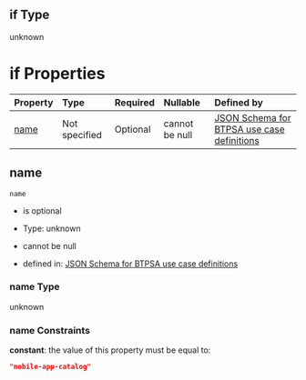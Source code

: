 ## if Type

unknown

# if Properties

| Property      | Type          | Required | Nullable       | Defined by                                                                                                                                                                                                        |
| :------------ | :------------ | :------- | :------------- | :---------------------------------------------------------------------------------------------------------------------------------------------------------------------------------------------------------------- |
| [name](#name) | Not specified | Optional | cannot be null | [JSON Schema for BTPSA use case definitions](btpsa-usecase-properties-services-items-allof-1-then-allof-63-if-properties-name.md "undefined#/properties/services/items/allOf/1/then/allOf/63/if/properties/name") |

## name



`name`

*   is optional

*   Type: unknown

*   cannot be null

*   defined in: [JSON Schema for BTPSA use case definitions](btpsa-usecase-properties-services-items-allof-1-then-allof-63-if-properties-name.md "undefined#/properties/services/items/allOf/1/then/allOf/63/if/properties/name")

### name Type

unknown

### name Constraints

**constant**: the value of this property must be equal to:

```json
"mobile-app-catalog"
```
